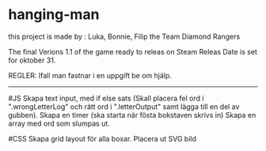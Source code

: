 # hanging-man
this project is made by : Luka, Bonnie, Filip
the Team Diamond Rangers 


The final Verions 1.1 of the game ready to releas on Steam 
Releas Date is set for oktober 31.


REGLER:
Ifall man fastnar i en uppgift be om hjälp.

------------------------------------------------------

#JS
Skapa text input, med if else sats (Skall placera fel ord i ".wrongLetterLog" och rätt ord i ".letterOutput" samt lägga till en del av gubben).
Skapa en timer (ska starta när fösta bokstaven skrivs in)
Skapa en array med ord som slumpas ut.


#CSS
Skapa grid layout för alla boxar.
Placera ut SVG bild



